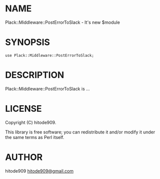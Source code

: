 # NAME

Plack::Middleware::PostErrorToSlack - It's new $module

# SYNOPSIS

    use Plack::Middleware::PostErrorToSlack;

# DESCRIPTION

Plack::Middleware::PostErrorToSlack is ...

# LICENSE

Copyright (C) hitode909.

This library is free software; you can redistribute it and/or modify
it under the same terms as Perl itself.

# AUTHOR

hitode909 <hitode909@gmail.com>
